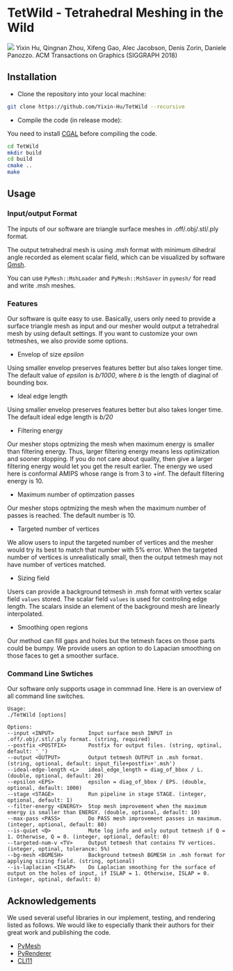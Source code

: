 # TetWild - Tetrahedral Meshing in the Wild
![](teaser.png)
Yixin Hu, Qingnan Zhou, Xifeng Gao, Alec Jacobson, Denis Zorin, Daniele Panozzo.
ACM Transactions on Graphics (SIGGRAPH 2018)

## Installation
- Clone the repository into your local machine:

```bash
git clone https://github.com/Yixin-Hu/TetWild --recursive
```
- Compile the code (in release mode):

You need to install [CGAL](https://doc.cgal.org/latest/Manual/installation.html) before compiling the code.

```bash
cd TetWild
mkdir build
cd build
cmake ..
make
```

## Usage

### Input/output Format

The inputs of our software are triangle surface meshes in .off/.obj/.stl/.ply format.

The output tetrahedral mesh is using .msh format with minimum dihedral angle recorded as element scalar field, which can be visualized by software [Gmsh](http://gmsh.info/).

You can use `PyMesh::MshLoader` and `PyMesh::MshSaver` in `pymesh/` for read and write .msh meshes.

### Features
Our software is quite easy to use. Basically, users only need to provide a surface triangle mesh as input and our mesher would output a tetrahedral mesh by using default settings. If you want to customize your own tetmeshes, we also provide some options.

- Envelop of size *epsilon*

Using smaller envelop preserves features better but also takes longer time. The default value of *epsilon* is *b/1000*, where *b* is the length of diaginal of bounding box.

- Ideal edge length

Using smaller envelop preserves features better but also takes longer time. The default ideal edge length is *b/20*

- Filtering energy

Our mesher stops optmizing the mesh when maximum energy is smaller than filtering energy. Thus, larger filtering energy means less optimization and sooner stopping. If you do not care about quality, then give a larger filtering energy would let you get the result earlier. The energy we used here is conformal AMIPS whose range is from 3 to +inf. The default filtering energy is 10. 

- Maximum number of optimzation passes 

Our mesher stops optmizing the mesh when the maximum number of passes is reached. The default number is 10. 

- Targeted number of vertices

We allow users to input the targeted number of vertices and the mesher would try its best to match that number with 5% error. When the targeted number of vertices is unrealistically small, then the output tetmesh may not have number of vertices matched.

- Sizing field

Users can provide a background tetmesh in .msh format with vertex scalar field `values` stored. The scalar field `values` is used for controling edge length. The scalars inside an element of the background mesh are linearly interpolated.

- Smoothing open regions

Our method can fill gaps and holes but the tetmesh faces on those parts could be bumpy. We provide users an option to do Lapacian smoothing on those faces to get a smoother surface.

### Command Line Swtiches
Our software only supports usage in commnad line. Here is an overview of all command line switches. 

```
Usage:
./TetWild [options]

Options:
--input <INPUT>           Input surface mesh INPUT in .off/.obj/.stl/.ply format. (string, required)
--postfix <POSTFIX>       Postfix for output files. (string, optinal, default: '_')
--output <OUTPUT>         Output tetmesh OUTPUT in .msh format. (string, optional, default: input_file+postfix+'.msh')
--ideal-edge-length <L>   ideal_edge_length = diag_of_bbox / L. (double, optional, default: 20)
--epsilon <EPS>           epsilon = diag_of_bbox / EPS. (double, optional, default: 1000)
--stage <STAGE>           Run pipeline in stage STAGE. (integer, optional, default: 1)
--filter-energy <ENERGY>  Stop mesh improvement when the maximum energy is smaller than ENERGY. (double, optional, default: 10)
--max-pass <PASS>         Do PASS mesh improvement passes in maximum. (integer, optional, default: 80)
--is-quiet <Q>            Mute log info and only output tetmesh if Q = 1. Otherwise, Q = 0. (integer, optional, default: 0)
--targeted-num-v <TV>     Output tetmesh that contains TV vertices. (integer, optinal, tolerance: 5%)
--bg-mesh <BGMESH>        Background tetmesh BGMESH in .msh format for applying sizing field. (string, optional)
--is-laplacian <ISLAP>    Do Laplacian smoothing for the surface of output on the holes of input, if ISLAP = 1. Otherwise, ISLAP = 0. (integer, optinal, default: 0)
```

<!--### Tips
TODO :)-->

## Acknowledgements

We used several useful libraries in our implement, testing, and rendering listed as follows. We would like to especially thank their authors for their great work and publishing the code.

- [PyMesh](https://github.com/qnzhou/PyMesh)
- [PyRenderer](https://github.com/qnzhou/PyRenderer)
- [CLI11](https://github.com/CLIUtils/CLI11)





